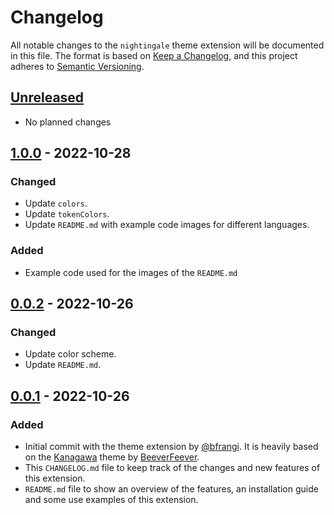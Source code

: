 # Changelog

All notable changes to the `nightingale` theme extension will be documented in this file. The format is based on [Keep a Changelog](https://keepachangelog.com/en/1.0.0/),
and this project adheres to [Semantic Versioning](https://semver.org/spec/v2.0.0.html).

## [Unreleased]
- No planned changes

## [1.0.0] - 2022-10-28
### Changed
- Update `colors`.
- Update `tokenColors`.
- Update `README.md` with example code images for different languages.
  
### Added
- Example code used for the images of the `README.md`

## [0.0.2] - 2022-10-26
### Changed

- Update color scheme.
- Update `README.md`.
  
## [0.0.1] - 2022-10-26
### Added
- Initial commit with the theme extension by [@bfrangi](https://github.com/bfrangi/). It is heavily based on the [Kanagawa](https://marketplace.visualstudio.com/items?itemName=BeeverFeever.kanagawa-vscode) theme by [BeeverFeever](https://marketplace.visualstudio.com/publishers/BeeverFeever).
- This `CHANGELOG.md` file to keep track of the changes and new features of this extension.
- `README.md` file to show an overview of the features, an installation guide and some use examples of this extension.

<!-- ### Changed

### Removed -->



[Unreleased]: https://github.com/bfrangi/vscode-nightingale-theme/compare/v0.0.1...HEAD
[1.0.0]: https://github.com/bfrangi/vscode-nightingale-theme/compare/v0.0.2...v1.0.0
[0.0.2]: https://github.com/bfrangi/vscode-nightingale-theme/compare/v0.0.1...v0.0.2
[0.0.1]: https://github.com/bfrangi/vscode-nightingale-theme/releases/tag/v0.0.1 